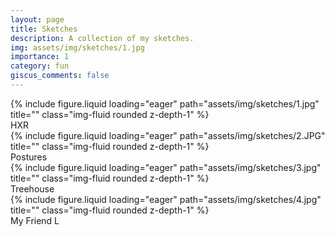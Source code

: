 ```yaml
---
layout: page
title: Sketches
description: A collection of my sketches.
img: assets/img/sketches/1.jpg
importance: 1
category: fun
giscus_comments: false
---
```


<div class="row">
    <div class="col-sm mt-3 mt-md-0">
        {% include figure.liquid loading="eager" path="assets/img/sketches/1.jpg" title="" class="img-fluid rounded z-depth-1" %}
    </div>
</div>
<div class="caption">
    HXR
</div>

<div class="row">
    <div class="col-sm mt-3 mt-md-0">
        {% include figure.liquid loading="eager" path="assets/img/sketches/2.JPG" title="" class="img-fluid rounded z-depth-1" %}
    </div>
</div>
<div class="caption">
    Postures
</div>

<div class="row">
    <div class="col-sm mt-3 mt-md-0">
        {% include figure.liquid loading="eager" path="assets/img/sketches/3.jpg" title="" class="img-fluid rounded z-depth-1" %}
    </div>
</div>
<div class="caption">
    Treehouse
</div>

<div class="row">
    <div class="col-sm mt-3 mt-md-0">
        {% include figure.liquid loading="eager" path="assets/img/sketches/4.jpg" title="" class="img-fluid rounded z-depth-1" %}
    </div>
</div>
<div class="caption">
    My Friend L
</div>